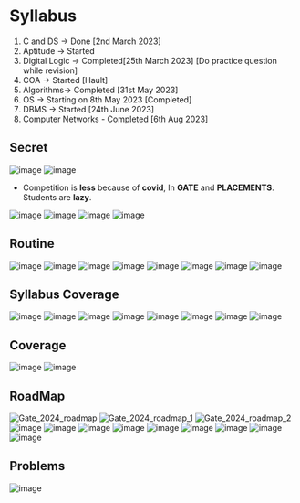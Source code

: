 
# Syllabus

1) C and DS -> Done [2nd March 2023]
2) Aptitude -> Started
3) Digital Logic -> Completed[25th March 2023]  [Do practice question while revision]
4) COA -> Started [Hault]
5) Algorithms-> Completed [31st May 2023] 
6) OS -> Starting on 8th May 2023 [Completed]
7) DBMS -> Started [24th June 2023]
8) Computer Networks - Completed [6th Aug 2023]

## Secret

![image](https://github.com/arghanath007/Data-Structure-and-Algorithms/assets/54589605/3d6603b7-df1c-4379-ac5e-f02ab5dcd287)
![image](https://github.com/arghanath007/Data-Structure-and-Algorithms/assets/54589605/560daa89-64ab-4817-a270-8a36880f5d47)

* Competition is **less** because of **covid**, In **GATE** and **PLACEMENTS**. Students are **lazy**.

![image](https://github.com/arghanath007/Data-Structure-and-Algorithms/assets/54589605/8e10f442-f501-44ff-874f-aa5881494834)
![image](https://github.com/arghanath007/Data-Structure-and-Algorithms/assets/54589605/8fed57ab-047b-416e-a984-4f7846404bcd)
![image](https://github.com/arghanath007/Data-Structure-and-Algorithms/assets/54589605/5dcb5be2-8655-4c17-843c-d467412c70ff)
![image](https://github.com/arghanath007/Data-Structure-and-Algorithms/assets/54589605/81518bac-754e-4cf2-a935-a55518b6b1cd)

## Routine

![image](https://github.com/arghanath007/Data-Structure-and-Algorithms/assets/54589605/97035275-9608-4977-b50b-d77a790ca35a)
![image](https://github.com/arghanath007/Data-Structure-and-Algorithms/assets/54589605/36c40eb4-5023-40b6-9817-66055e3cec7b)
![image](https://github.com/arghanath007/Data-Structure-and-Algorithms/assets/54589605/8c918947-66ee-4753-bdfa-275e12e90e3a)
![image](https://github.com/arghanath007/Data-Structure-and-Algorithms/assets/54589605/6ef5f12c-e5f4-4058-8b58-d739890125b9)
![image](https://github.com/arghanath007/Data-Structure-and-Algorithms/assets/54589605/54cd3186-13b7-4704-9b4b-cbe57e21d861)
![image](https://github.com/arghanath007/Data-Structure-and-Algorithms/assets/54589605/854ea7ff-215e-4f4f-88c5-d65d21b3bc27)
![image](https://github.com/arghanath007/Data-Structure-and-Algorithms/assets/54589605/7e7576f5-3b50-43b8-a647-b96bcdd8280c)
![image](https://github.com/arghanath007/Data-Structure-and-Algorithms/assets/54589605/a82de7ff-3788-4d21-aae5-7df063d96e5f)

## Syllabus Coverage

![image](https://github.com/arghanath007/Data-Structure-and-Algorithms/assets/54589605/49a3df51-b049-4fcd-aa24-d83941336a83)
![image](https://github.com/arghanath007/Data-Structure-and-Algorithms/assets/54589605/c57b4316-2438-473e-a6f2-caa92e124454)
![image](https://github.com/arghanath007/Data-Structure-and-Algorithms/assets/54589605/9079c778-c6d2-40b6-8db5-f70ccff86e10)
![image](https://github.com/arghanath007/Data-Structure-and-Algorithms/assets/54589605/39d5de81-bb24-43d0-afbb-dd56bd49fca3)
![image](https://github.com/arghanath007/Data-Structure-and-Algorithms/assets/54589605/b975b40f-729b-4521-beb8-960731add420)
![image](https://github.com/arghanath007/Data-Structure-and-Algorithms/assets/54589605/2aa97a98-8444-40db-8c09-062e35ced0bc)
![image](https://github.com/arghanath007/Data-Structure-and-Algorithms/assets/54589605/f7acf3e8-3142-48d8-9833-4354ba8b258e)
![image](https://github.com/arghanath007/Data-Structure-and-Algorithms/assets/54589605/0782ec2a-aa51-42dc-95da-350ce07aa74b)



## Coverage

![image](https://github.com/arghanath007/Data-Structure-and-Algorithms/assets/54589605/ca9340fd-3fa6-4768-910c-71670b9adb90)
![image](https://github.com/arghanath007/Data-Structure-and-Algorithms/assets/54589605/4ec5fa5d-c86f-4a6c-a183-d4dff1767795)

## RoadMap

![Gate_2024_roadmap](https://user-images.githubusercontent.com/54589605/231422967-f8b7118d-56d5-4064-8cf3-db569a468e4c.png)
![Gate_2024_roadmap_1](https://user-images.githubusercontent.com/54589605/231422987-2f06b8ae-c3a6-4506-9e8b-d55286b52f9e.png)
![Gate_2024_roadmap_2](https://user-images.githubusercontent.com/54589605/231423031-72840c31-7e34-4e48-828f-89712f79d8c5.png)
![image](https://user-images.githubusercontent.com/54589605/231423318-f1a6b5a8-a4a6-481f-ba67-e09372f47196.png)
![image](https://user-images.githubusercontent.com/54589605/231424327-48b36587-2236-426d-9eb6-df4d4dc76e7f.png)
![image](https://user-images.githubusercontent.com/54589605/231424947-0a2699b2-0b91-473a-9e78-900c75e10c2a.png)
![image](https://user-images.githubusercontent.com/54589605/231425992-38a01e52-5206-4d24-997b-32d9d37bcc39.png)
![image](https://user-images.githubusercontent.com/54589605/231426425-f15c3fab-d2df-46fc-8693-3ba70c89f87f.png)
![image](https://user-images.githubusercontent.com/54589605/231426597-8b7eabf0-7ff4-4e82-b10c-ab60eac0ae4d.png)
![image](https://user-images.githubusercontent.com/54589605/231427130-d923c71c-f140-41aa-b510-d2a81ca034be.png)
![image](https://user-images.githubusercontent.com/54589605/232383267-8e0dbaa7-1a7b-499f-916a-5a6ba2f4d27a.png)
![image](https://user-images.githubusercontent.com/54589605/232383643-ce0e2b8b-a9f7-4142-83fd-cf7607d2bcf2.png)

## Problems

![image](https://user-images.githubusercontent.com/54589605/235130836-8ad78d01-bc2e-451c-8d63-59fedf6a3b20.png)


